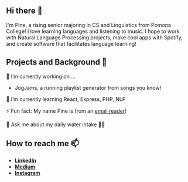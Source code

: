 ## Hi there 👋
I'm Pine, a rising senior majoring in CS and Linguistics from Pomona College! I love learning languages and listening to music. I hope to work with Natural Language Processing projects, make cool apps with Spotify, and create software that facilitates language learning!

## Projects and Background 🎯
🔭 I’m currently working on ...
* JogJams, a running playlist generator from songs you know!

🌱 I’m currently learning React, Express, PHP, NLP

⚡ Fun fact: My name Pine is from an [email reader](https://en.wikipedia.org/wiki/Pine_(email_client))!

💬 Ask me about my daily water intake 🤔💦

## How to reach me 📫 
- **[LinkedIn](https://www.linkedin.com/in/pine-netcharussaeng-0900861a0/)**
- **[Medium](https://medium.com/@pinetcht)**
- **[Instagram](https://www.instagram.com/ppiepine/)**

